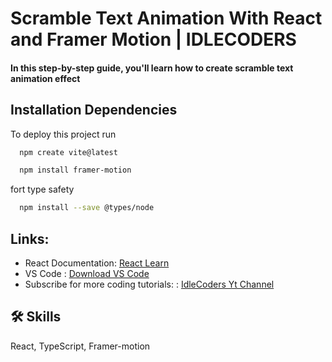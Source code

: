 # Scramble Text Animation With React and Framer Motion | IDLECODERS

#### In this step-by-step guide, you'll learn how to create scramble text animation effect

## Installation Dependencies

To deploy this project run

```bash
  npm create vite@latest
```

```bash
  npm install framer-motion
```

fort type safety

```bash
  npm install --save @types/node
```

## Links:

- React Documentation: [React Learn](https://react.dev/learn)
- VS Code : [Download VS Code](https://code.visualstudio.com/)
- Subscribe for more coding tutorials: : [IdleCoders Yt Channel](https://www.youtube.com/@idlecoders/)

## 🛠 Skills

React, TypeScript, Framer-motion

